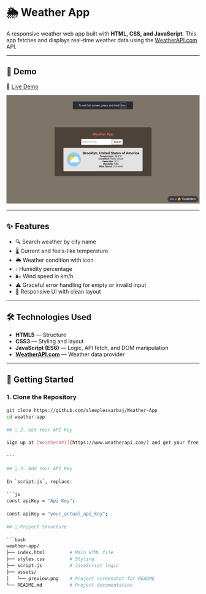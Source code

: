 # 🌦️ Weather App

A responsive weather web app built with **HTML, CSS, and JavaScript**. This app fetches and displays real-time weather data using the [WeatherAPI.com](https://www.weatherapi.com/) API.

---

## 📸 Demo

🚀 [Live Demo](https://www.codedex.io/68pgEVgKw7iOgLcd6IBQ/live)

![Weather App Screenshot](/assets/preview.png)

---

## ✨ Features

- 🔍 Search weather by city name
- 🌡️ Current and feels-like temperature
- 🌥️ Weather condition with icon
- 💧 Humidity percentage
- 🌬️ Wind speed in km/h
- ⚠️ Graceful error handling for empty or invalid input
- 🎨 Responsive UI with clean layout

---

## 🛠️ Technologies Used

- **HTML5** — Structure
- **CSS3** — Styling and layout
- **JavaScript (ES6)** — Logic, API fetch, and DOM manipulation
- **[WeatherAPI.com](https://www.weatherapi.com/)** — Weather data provider

---

## 🚀 Getting Started

### 1. Clone the Repository

```bash
git clone https://github.com/sleeplessarbaj/Weather-App
cd weather-app

## 🔑 2. Get Your API Key

Sign up at [WeatherAPI](https://www.weatherapi.com/) and get your free API key.

---

## 🧩 3. Add Your API Key

In `script.js`, replace:

```js
const apiKey = "Api Key";

const apiKey = "your_actual_api_key";

## 📁 Project Structure

```bash
weather-app/
├── index.html         # Main HTML file
├── styles.css         # Styling
├── script.js          # JavaScript logic
├── assets/
│   └── preview.png    # Project screenshot for README
└── README.md          # Project documentation
